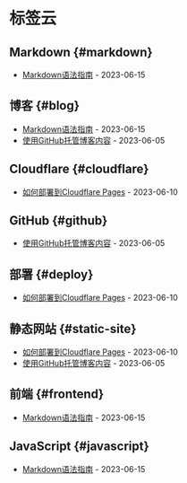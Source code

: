 # 标签云

## Markdown {#markdown}
- [Markdown语法指南](/post/markdown-guide) - 2023-06-15

## 博客 {#blog}
- [Markdown语法指南](/post/markdown-guide) - 2023-06-15
- [使用GitHub托管博客内容](/post/github-hosting) - 2023-06-05

## Cloudflare {#cloudflare}
- [如何部署到Cloudflare Pages](/post/deploy-to-cloudflare) - 2023-06-10

## GitHub {#github}
- [使用GitHub托管博客内容](/post/github-hosting) - 2023-06-05

## 部署 {#deploy}
- [如何部署到Cloudflare Pages](/post/deploy-to-cloudflare) - 2023-06-10

## 静态网站 {#static-site}
- [如何部署到Cloudflare Pages](/post/deploy-to-cloudflare) - 2023-06-10
- [使用GitHub托管博客内容](/post/github-hosting) - 2023-06-05

## 前端 {#frontend}
- [Markdown语法指南](/post/markdown-guide) - 2023-06-15

## JavaScript {#javascript}
- [Markdown语法指南](/post/markdown-guide) - 2023-06-15